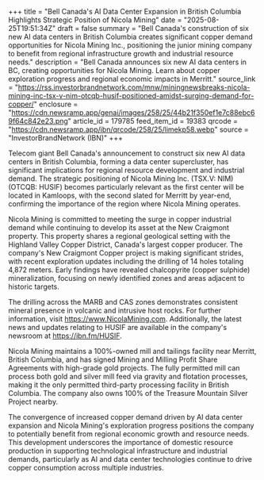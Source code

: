 +++
title = "Bell Canada's AI Data Center Expansion in British Columbia Highlights Strategic Position of Nicola Mining"
date = "2025-08-25T19:51:34Z"
draft = false
summary = "Bell Canada's construction of six new AI data centers in British Columbia creates significant copper demand opportunities for Nicola Mining Inc., positioning the junior mining company to benefit from regional infrastructure growth and industrial resource needs."
description = "Bell Canada announces six new AI data centers in BC, creating opportunities for Nicola Mining. Learn about copper exploration progress and regional economic impacts in Merritt."
source_link = "https://rss.investorbrandnetwork.com/mnw/miningnewsbreaks-nicola-mining-inc-tsx-v-nim-otcqb-husif-positioned-amidst-surging-demand-for-copper/"
enclosure = "https://cdn.newsramp.app/genai/images/258/25/44b21f350ef1e7c88ebc69f64c842e23.png"
article_id = 179785
feed_item_id = 19383
qrcode = "https://cdn.newsramp.app/ibn/qrcode/258/25/limekp58.webp"
source = "InvestorBrandNetwork (IBN)"
+++

<p>Telecom giant Bell Canada's announcement to construct six new AI data centers in British Columbia, forming a data center supercluster, has significant implications for regional resource development and industrial demand. The strategic positioning of Nicola Mining Inc. (TSX.V: NIM) (OTCQB: HUSIF) becomes particularly relevant as the first center will be located in Kamloops, with the second slated for Merritt by year-end, confirming the importance of the region where Nicola Mining operates.</p><p>Nicola Mining is committed to meeting the surge in copper industrial demand while continuing to develop its asset at the New Craigmont property. This property shares a regional geological setting with the Highland Valley Copper District, Canada's largest copper producer. The company's New Craigmont Copper project is making significant strides, with recent exploration updates including the drilling of 14 holes totaling 4,872 meters. Early findings have revealed chalcopyrite (copper sulphide) mineralization, focusing on newly identified zones and areas adjacent to historic targets.</p><p>The drilling across the MARB and CAS zones demonstrates consistent mineral presence in volcanic and intrusive host rocks. For further information, visit <a href="https://www.NicolaMining.com" rel="nofollow" target="_blank">https://www.NicolaMining.com</a>. Additionally, the latest news and updates relating to HUSIF are available in the company's newsroom at <a href="https://ibn.fm/HUSIF" rel="nofollow" target="_blank">https://ibn.fm/HUSIF</a>.</p><p>Nicola Mining maintains a 100%-owned mill and tailings facility near Merritt, British Columbia, and has signed Mining and Milling Profit Share Agreements with high-grade gold projects. The fully permitted mill can process both gold and silver mill feed via gravity and flotation processes, making it the only permitted third-party processing facility in British Columbia. The company also owns 100% of the Treasure Mountain Silver Project nearby.</p><p>The convergence of increased copper demand driven by AI data center expansion and Nicola Mining's exploration progress positions the company to potentially benefit from regional economic growth and resource needs. This development underscores the importance of domestic resource production in supporting technological infrastructure and industrial demands, particularly as AI and data center technologies continue to drive copper consumption across multiple industries.</p>